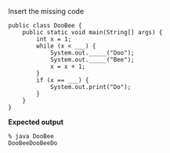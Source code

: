 Insert the missing code

    public class DooBee {
        public static void main(String[] args) {
            int x = 1;
            while (x < ___) {
                System.out._____("Doo");
                System.out._____("Bee");
                x = x + 1;
            }
            if (x == ___) {
                System.out.print("Do");
            }
        }
    }


**Expected output**

    % java DooBee
    DooBeeDooBeeDo
